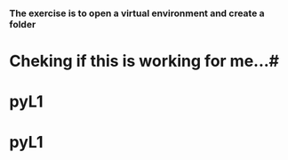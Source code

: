 ### The exercise is to open a virtual environment and create a folder
# Cheking if this is working for me...# 

# pyL1
# pyL1
